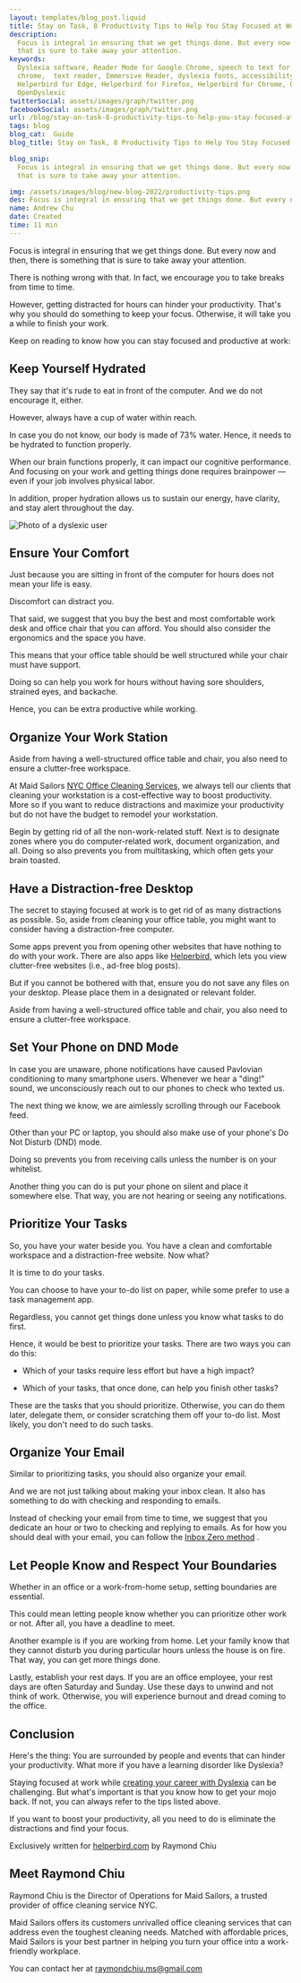 ```yaml
---
layout: templates/blog_post.liquid
title: Stay on Task, 8 Productivity Tips to Help You Stay Focused at Work| Helperbird
description:
  Focus is integral in ensuring that we get things done. But every now and then, there is something
  that is sure to take away your attention.
keywords:
  Dyslexia software, Reader Mode for Google Chrome, speech to text for chrome, Text to speech for
  chrome,  text reader, Immersive Reader, dyslexia fonts, accessibility software, dyslexia software,
  Helperbird for Edge, Helperbird for Firefox, Helperbird for Chrome, Opendyslexic for Chrome,
  OpenDyslexic
twitterSocial: assets/images/graph/twitter.png
facebookSocial: assets/images/graph/twitter.png
url: /blog/stay-on-task-8-productivity-tips-to-help-you-stay-focused-at-work/
tags: blog
blog_cat:  Guide
blog_title: Stay on Task, 8 Productivity Tips to Help You Stay Focused at Work

blog_snip:
  Focus is integral in ensuring that we get things done. But every now and then, there is something
  that is sure to take away your attention.

img: /assets/images/blog/new-blog-2022/productivity-tips.png
des: Focus is integral in ensuring that we get things done. But every now and then, there is something that is sure to take away your attention.
name: Andrew Chu
date: Created
time: 11 min
---
```


  

Focus is integral in ensuring that we get things done. But every now and then, there is something that is sure to take away your attention.

  

There is nothing wrong with that. In fact, we encourage you to take breaks from time to time.

  

However, getting distracted for hours can hinder your productivity. That's why you should do something to keep your focus. Otherwise, it will take you a while to finish your work.

  

Keep on reading to know how you can stay focused and productive at work:

  

## Keep Yourself Hydrated

  

They say that it's rude to eat in front of the computer. And we do not encourage it, either.

  

However, always have a cup of water within reach.

  

In case you do not know, our body is made of 73% water. Hence, it needs to be hydrated to function properly.

  

When our brain functions properly, it can impact our cognitive performance. And focusing on your work and getting things done requires brainpower — even if your job involves physical labor.

  

In addition, proper hydration allows us to sustain our energy, have clarity, and stay alert throughout the day.

  

![Photo of a dyslexic user](/assets/images/blog/stay-on-task-8-productivity-tips-to-help-you-stay-focused-at-work/stay-on-task-8-productivity-tips-to-help-you-stay-focused-at-work.jpg)

  

## Ensure Your Comfort

  

Just because you are sitting in front of the computer for hours does not mean your life is easy.

Discomfort can distract you.

  

That said, we suggest that you buy the best and most comfortable work desk and office chair that you can afford. You should also consider the ergonomics and the space you have.

  

This means that your office table should be well structured while your chair must have support.

Doing so can help you work for hours without having sore shoulders, strained eyes, and backache.

  

Hence, you can be extra productive while working.

  

## Organize Your Work Station

  

Aside from having a well-structured office table and chair, you also need to ensure a clutter-free workspace.

  

At Maid Sailors [NYC Office Cleaning Services](https://maidsailors.com/office-cleaning-services-nyc/), we always tell our clients that cleaning your workstation is a cost-effective way to boost productivity. More so if you want to reduce distractions and maximize your productivity but do not have the budget to remodel your workstation.

  

Begin by getting rid of all the non-work-related stuff. Next is to designate zones where you do computer-related work, document organization, and all. Doing so also prevents you from multitasking, which often gets your brain toasted.

  

## Have a Distraction-free Desktop

  

The secret to staying focused at work is to get rid of as many distractions as possible. So, aside from cleaning your office table, you might want to consider having a distraction-free computer.

  

Some apps prevent you from opening other websites that have nothing to do with your work. There are also apps like [Helperbird](/pricing), which lets you view clutter-free websites (i.e., ad-free blog posts).

  

But if you cannot be bothered with that, ensure you do not save any files on your desktop. Please place them in a designated or relevant folder.

  

Aside from having a well-structured office table and chair, you also need to ensure a clutter-free workspace.

  

## Set Your Phone on DND Mode

  

In case you are unaware, phone notifications have caused Pavlovian conditioning to many smartphone users. Whenever we hear a "ding!" sound, we unconsciously reach out to our phones to check who texted us.

  

The next thing we know, we are aimlessly scrolling through our Facebook feed.

  

Other than your PC or laptop, you should also make use of your phone's Do Not Disturb (DND) mode.

Doing so prevents you from receiving calls unless the number is on your whitelist.

  

Another thing you can do is put your phone on silent and place it somewhere else. That way, you are not hearing or seeing any notifications.

  

## Prioritize Your Tasks

  

So, you have your water beside you. You have a clean and comfortable workspace and a distraction-free website. Now what?

  

It is time to do your tasks.

  

You can choose to have your to-do list on paper, while some prefer to use a task management app.

Regardless, you cannot get things done unless you know what tasks to do first.

  

Hence, it would be best to prioritize your tasks. There are two ways you can do this:

  

- Which of your tasks require less effort but have a high impact?

- Which of your tasks, that once done, can help you finish other tasks?

  

These are the tasks that you should prioritize. Otherwise, you can do them later, delegate them, or consider scratching them off your to-do list. Most likely, you don't need to do such tasks.

  

## Organize Your Email

  

Similar to prioritizing tasks, you should also organize your email.

And we are not just talking about making your inbox clean. It also has something to do with checking and responding to emails.

  

Instead of checking your email from time to time, we suggest that you dedicate an hour or two to checking and replying to emails. As for how you should deal with your email, you can follow the [Inbox Zero method](https://www.youtube.com/watch?v=rfFrOO2N_vU) .

  

## Let People Know and Respect Your Boundaries

  

Whether in an office or a work-from-home setup, setting boundaries are essential.

  

This could mean letting people know whether you can prioritize other work or not. After all, you have a deadline to meet.

  

Another example is if you are working from home. Let your family know that they cannot disturb you during particular hours unless the house is on fire. That way, you can get more things done.

  

Lastly, establish your rest days. If you are an office employee, your rest days are often Saturday and Sunday. Use these days to unwind and not think of work. Otherwise, you will experience burnout and dread coming to the office.

  

## Conclusion

Here's the thing: You are surrounded by people and events that can hinder your productivity. What more if you have a learning disorder like Dyslexia?

  

Staying focused at work while [creating your career with Dyslexia](https://www.youtube.com/watch?v=rfFrOO2N_vU) can be challenging. But what's important is that you know how to get your mojo back. If not, you can always refer to the tips listed above.

  

If you want to boost your productivity, all you need to do is eliminate the distractions and find your focus.

Exclusively written for [helperbird.com](https://www.helperbird.com) by Raymond Chiu

  

## Meet Raymond Chiu

  

Raymond Chiu is the Director of Operations for Maid Sailors, a trusted provider of office cleaning service NYC. 

Maid Sailors offers its customers unrivalled office cleaning services that can address even the toughest cleaning needs. Matched with affordable prices, Maid Sailors is your best partner in helping you turn your office into a work-friendly workplace.

  

You can contact her at raymondchiu.ms@gmail.com
